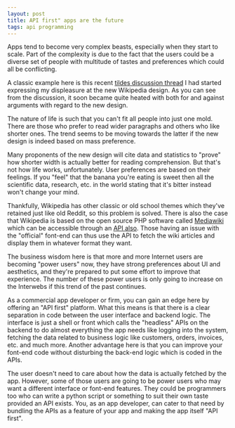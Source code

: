 ```yaml
---
layout: post
title: API first" apps are the future
tags: api programming
---
```


Apps tend to become very complex beasts, especially when they start to scale. Part of the complexity is due to the fact that the users could be a diverse set of people with multitude of tastes and preferences which could all be conflicting.

A classic example here is this recent [tildes discussion thread](https://tildes.net/~talk/145a/unpopular_opinion_wikipedias_old_look_was_much_better_than_the_new_one) I had started expressing my displeasure at the new Wikipedia design. As you can see from the discussion, it soon became quite heated with both for and against arguments with regard to the new design.

The nature of life is such that you can't fit all people into just one mold. There are those who prefer to read wider paragraphs and others who like shorter ones. The trend seems to be moving towards the latter if the new design is indeed based on mass preference.

Many proponents of the new design will cite data and statistics to "prove" how shorter width is actually better for reading comprehension. But that's not how life works, unfortunately. User preferences are based on their feelings. If you "feel" that the banana you're eating is sweet then all the scientific data, research, etc. in the world stating that it's bitter instead won't change your mind.
	
Thankfully, Wikipedia has other classic or old school themes which they've retained just like old Reddit, so this problem is solved. There is also the case that Wikipedia is based on the open source PHP software called [Mediawiki](https://www.mediawiki.org/) which can be accessible through an [API also](https://www.mediawiki.org/wiki/API:Main_page). Those having an issue with the "official" font-end can thus use the API to fetch the wiki articles and display them in whatever format they want.

The business wisdom here is that more and more Internet users are becoming "power users" now, they have strong preferences about UI and aesthetics, and they're prepared to put some effort to improve that experience. The number of these power users is only going to increase on the Interwebs if this trend of the past continues.

As a commercial app developer or firm, you can gain an edge here by offering an "API first" platform. What this means is that there is a clear separation in code between the user interface and backend logic. The interface is just a shell or front which calls the "headless" APIs on the backend to do almost everything the app needs like logging into the system, fetching the data related to business logic like customers, orders, invoices, etc. and much more. Another advantage here is that you can improve your font-end code without disturbing the back-end logic which is coded in the APIs.

The user doesn't need to care about how the data is actually fetched by the app. However, some of those users are going to be power users who may want a different interface or font-end features. They could be programmers too who can write a python script or something to suit their own taste provided an API exists. You, as an app developer, can cater to that need by bundling the APIs as a feature of your app and making the app itself "API first".